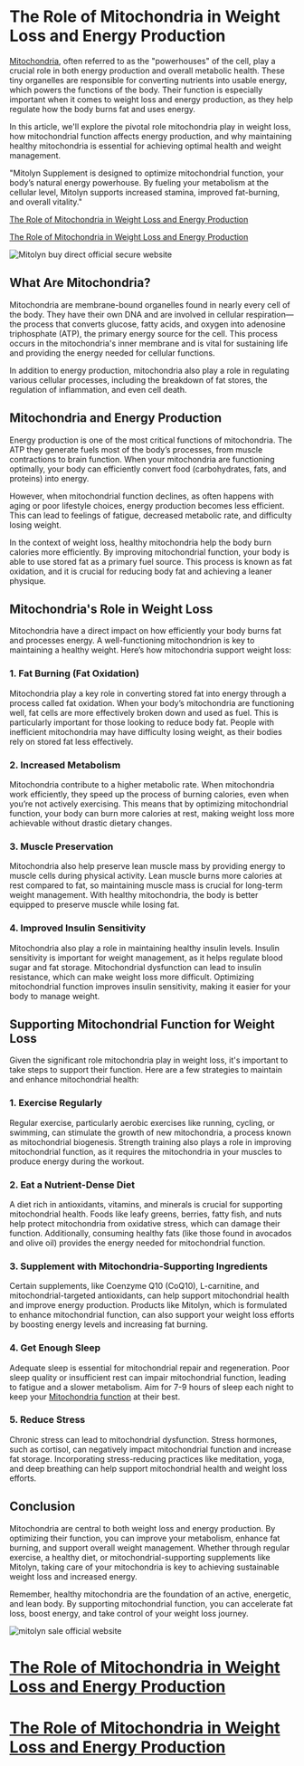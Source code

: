
# The Role of Mitochondria in Weight Loss and Energy Production

[Mitochondria](https://buy-mitolyn.site/), often referred to as the "powerhouses" of the cell, play a crucial role in both energy production and overall metabolic health. These tiny organelles are responsible for converting nutrients into usable energy, which powers the functions of the body. Their function is especially important when it comes to weight loss and energy production, as they help regulate how the body burns fat and uses energy.

In this article, we'll explore the pivotal role mitochondria play in weight loss, how mitochondrial function affects energy production, and why maintaining healthy mitochondria is essential for achieving optimal health and weight management.

"Mitolyn Supplement is designed to optimize mitochondrial function, your body’s natural energy powerhouse. By fueling your metabolism at the cellular level, Mitolyn supports increased stamina, improved fat-burning, and overall vitality."

  [The Role of Mitochondria in Weight Loss and Energy Production](https://buy-mitolyn.site/)
  
  [The Role of Mitochondria in Weight Loss and Energy Production](https://buy-mitolyn.site/)

  ![Mitolyn buy direct official secure website](https://github.com/user-attachments/assets/94ff27ef-53ed-412c-8c31-0db9b7a7c0cb)


## What Are Mitochondria?

Mitochondria are membrane-bound organelles found in nearly every cell of the body. They have their own DNA and are involved in cellular respiration—the process that converts glucose, fatty acids, and oxygen into adenosine triphosphate (ATP), the primary energy source for the cell. This process occurs in the mitochondria's inner membrane and is vital for sustaining life and providing the energy needed for cellular functions.

In addition to energy production, mitochondria also play a role in regulating various cellular processes, including the breakdown of fat stores, the regulation of inflammation, and even cell death.

## Mitochondria and Energy Production

Energy production is one of the most critical functions of mitochondria. The ATP they generate fuels most of the body’s processes, from muscle contractions to brain function. When your mitochondria are functioning optimally, your body can efficiently convert food (carbohydrates, fats, and proteins) into energy.

However, when mitochondrial function declines, as often happens with aging or poor lifestyle choices, energy production becomes less efficient. This can lead to feelings of fatigue, decreased metabolic rate, and difficulty losing weight.

In the context of weight loss, healthy mitochondria help the body burn calories more efficiently. By improving mitochondrial function, your body is able to use stored fat as a primary fuel source. This process is known as fat oxidation, and it is crucial for reducing body fat and achieving a leaner physique.

## Mitochondria's Role in Weight Loss

Mitochondria have a direct impact on how efficiently your body burns fat and processes energy. A well-functioning mitochondrion is key to maintaining a healthy weight. Here’s how mitochondria support weight loss:

### 1. Fat Burning (Fat Oxidation)

Mitochondria play a key role in converting stored fat into energy through a process called fat oxidation. When your body’s mitochondria are functioning well, fat cells are more effectively broken down and used as fuel. This is particularly important for those looking to reduce body fat. People with inefficient mitochondria may have difficulty losing weight, as their bodies rely on stored fat less effectively.

### 2. Increased Metabolism

Mitochondria contribute to a higher metabolic rate. When mitochondria work efficiently, they speed up the process of burning calories, even when you’re not actively exercising. This means that by optimizing mitochondrial function, your body can burn more calories at rest, making weight loss more achievable without drastic dietary changes.

### 3. Muscle Preservation

Mitochondria also help preserve lean muscle mass by providing energy to muscle cells during physical activity. Lean muscle burns more calories at rest compared to fat, so maintaining muscle mass is crucial for long-term weight management. With healthy mitochondria, the body is better equipped to preserve muscle while losing fat.

### 4. Improved Insulin Sensitivity

Mitochondria also play a role in maintaining healthy insulin levels. Insulin sensitivity is important for weight management, as it helps regulate blood sugar and fat storage. Mitochondrial dysfunction can lead to insulin resistance, which can make weight loss more difficult. Optimizing mitochondrial function improves insulin sensitivity, making it easier for your body to manage weight.

## Supporting Mitochondrial Function for Weight Loss

Given the significant role mitochondria play in weight loss, it's important to take steps to support their function. Here are a few strategies to maintain and enhance mitochondrial health:

### 1. Exercise Regularly

Regular exercise, particularly aerobic exercises like running, cycling, or swimming, can stimulate the growth of new mitochondria, a process known as mitochondrial biogenesis. Strength training also plays a role in improving mitochondrial function, as it requires the mitochondria in your muscles to produce energy during the workout.

### 2. Eat a Nutrient-Dense Diet

A diet rich in antioxidants, vitamins, and minerals is crucial for supporting mitochondrial health. Foods like leafy greens, berries, fatty fish, and nuts help protect mitochondria from oxidative stress, which can damage their function. Additionally, consuming healthy fats (like those found in avocados and olive oil) provides the energy needed for mitochondrial function.

### 3. Supplement with Mitochondria-Supporting Ingredients

Certain supplements, like Coenzyme Q10 (CoQ10), L-carnitine, and mitochondrial-targeted antioxidants, can help support mitochondrial health and improve energy production. Products like Mitolyn, which is formulated to enhance mitochondrial function, can also support your weight loss efforts by boosting energy levels and increasing fat burning.

### 4. Get Enough Sleep

Adequate sleep is essential for mitochondrial repair and regeneration. Poor sleep quality or insufficient rest can impair mitochondrial function, leading to fatigue and a slower metabolism. Aim for 7-9 hours of sleep each night to keep your [Mitochondria function](https://buy-mitolyn.site/) at their best.

### 5. Reduce Stress

Chronic stress can lead to mitochondrial dysfunction. Stress hormones, such as cortisol, can negatively impact mitochondrial function and increase fat storage. Incorporating stress-reducing practices like meditation, yoga, and deep breathing can help support mitochondrial health and weight loss efforts.

## Conclusion

Mitochondria are central to both weight loss and energy production. By optimizing their function, you can improve your metabolism, enhance fat burning, and support overall weight management. Whether through regular exercise, a healthy diet, or mitochondrial-supporting supplements like Mitolyn, taking care of your mitochondria is key to achieving sustainable weight loss and increased energy.

Remember, healthy mitochondria are the foundation of an active, energetic, and lean body. By supporting mitochondrial function, you can accelerate fat loss, boost energy, and take control of your weight loss journey.

![mitolyn sale official website](https://github.com/user-attachments/assets/de4282f5-2036-4e8f-9aca-751360eadc0b)

# [The Role of Mitochondria in Weight Loss and Energy Production](https://buy-mitolyn.site/)
  
# [The Role of Mitochondria in Weight Loss and Energy Production](https://buy-mitolyn.site/)

